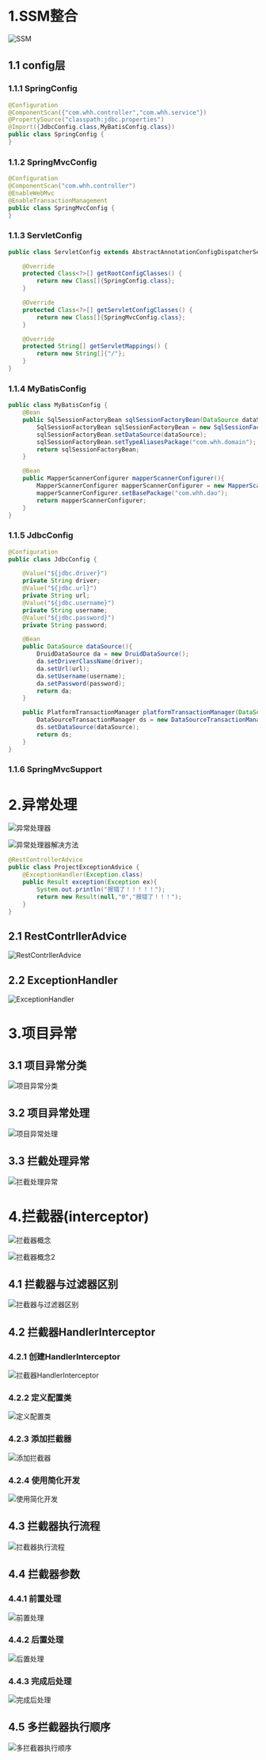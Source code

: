 # 1.SSM整合

![SSM](E:\笔记\SSMimg\SSM.png)

## 1.1 config层

### 1.1.1 SpringConfig

```java
@Configuration
@ComponentScan({"com.whh.controller","com.whh.service"})
@PropertySource("classpath:jdbc.properties")
@Import({JdbcConfig.class,MyBatisConfig.class})
public class SpringConfig {
}
```

### 1.1.2 SpringMvcConfig

```java
@Configuration
@ComponentScan("com.whh.controller")
@EnableWebMvc
@EnableTransactionManagement
public class SpringMvcConfig {
}
```

### 1.1.3 ServletConfig

```java
public class ServletConfig extends AbstractAnnotationConfigDispatcherServletInitializer {

    @Override
    protected Class<?>[] getRootConfigClasses() {
        return new Class[]{SpringConfig.class};
    }

    @Override
    protected Class<?>[] getServletConfigClasses() {
        return new Class[]{SpringMvcConfig.class};
    }

    @Override
    protected String[] getServletMappings() {
        return new String[]{"/"};
    }
}
```

### 1.1.4 MyBatisConfig

```java
public class MyBatisConfig {
    @Bean
    public SqlSessionFactoryBean sqlSessionFactoryBean(DataSource dataSource){
        SqlSessionFactoryBean sqlSessionFactoryBean = new SqlSessionFactoryBean();
        sqlSessionFactoryBean.setDataSource(dataSource);
        sqlSessionFactoryBean.setTypeAliasesPackage("com.whh.domain");
        return sqlSessionFactoryBean;
    }

    @Bean
    public MapperScannerConfigurer mapperScannerConfigurer(){
        MapperScannerConfigurer mapperScannerConfigurer = new MapperScannerConfigurer();
        mapperScannerConfigurer.setBasePackage("com.whh.dao");
        return mapperScannerConfigurer;
    }
}
```

### 1.1.5 JdbcConfig

```java
@Configuration
public class JdbcConfig {

    @Value("${jdbc.driver}")
    private String driver;
    @Value("${jdbc.url}")
    private String url;
    @Value("${jdbc.username}")
    private String username;
    @Value("${jdbc.password}")
    private String password;

    @Bean
    public DataSource dataSource(){
        DruidDataSource da = new DruidDataSource();
        da.setDriverClassName(driver);
        da.setUrl(url);
        da.setUsername(username);
        da.setPassword(password);
        return da;
    }

    public PlatformTransactionManager platformTransactionManager(DataSource dataSource){
        DataSourceTransactionManager ds = new DataSourceTransactionManager();
        ds.setDataSource(dataSource);
        return ds;
    }
}
```

### 1.1.6 SpringMvcSupport



# 2.异常处理

![异常处理器](E:\笔记\SSMimg\异常处理器.png)

![异常处理器解决方法](E:\笔记\SSMimg\异常处理器解决方法.png)

```java
@RestControllerAdvice
public class ProjectExceptionAdvice {
    @ExceptionHandler(Exception.class)
    public Result exception(Exception ex){
        System.out.println("报错了！！！！！");
        return new Result(null,"0","报错了！！！");
    }
}
```

## 2.1 RestContrllerAdvice

![RestContrllerAdvice](E:\笔记\SSMimg\RestContrllerAdvice.png)

## 2.2 ExceptionHandler

![ExceptionHandler](E:\笔记\SSMimg\ExceptionHandler.png)

# 3.项目异常

## 3.1 项目异常分类

![项目异常分类](E:\笔记\SSMimg\项目异常分类.png)

## 3.2 项目异常处理

![项目异常处理](E:\笔记\SSMimg\项目异常处理.png)

## 3.3 拦截处理异常

![拦截处理异常](E:\笔记\SSMimg\拦截处理异常.png)

# 4.拦截器(interceptor)

![拦截器概念](E:\笔记\SSMimg\拦截器概念.png)

![拦截器概念2](E:\笔记\SSMimg\拦截器概念2.png)

## 4.1 拦截器与过滤器区别

![拦截器与过滤器区别](E:\笔记\SSMimg\拦截器与过滤器区别.png)

## 4.2 拦截器HandlerInterceptor

### 4.2.1 创建HandlerInterceptor

![拦截器HandlerInterceptor](E:\笔记\SSMimg\拦截器HandlerInterceptor.png)

### 4.2.2 定义配置类

![定义配置类](E:\笔记\SSMimg\定义配置类.png)

### 4.2.3 添加拦截器

![添加拦截器](E:\笔记\SSMimg\添加拦截器.png)

### 4.2.4 使用简化开发

![使用简化开发](E:\笔记\SSMimg\使用简化开发.png)

## 4.3 拦截器执行流程

![拦截器执行流程](E:\笔记\SSMimg\拦截器执行流程.png)

## 4.4 拦截器参数

### 4.4.1 前置处理

![前置处理](E:\笔记\SSMimg\前置处理.png)

### 4.4.2 后置处理

![后置处理](E:\笔记\SSMimg\后置处理.png)

### 4.4.3 完成后处理

![完成后处理](E:\笔记\SSMimg\完成后处理.png)

## 4.5 多拦截器执行顺序

![多拦截器执行顺序](E:\笔记\SSMimg\多拦截器执行顺序.png)